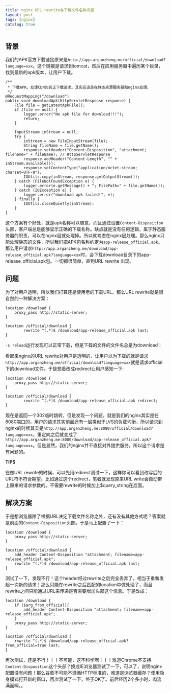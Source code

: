 ```yaml
---
title: nginx URL rewrite与下载文件名称问题
layout: post
tags: [nginx]
catalog: true
---
```



背景
----

我们的APK官方下载链接原来是`http://app.arganzheng.me/official/download?language=xxx`。这个链接是请求到tomcat，然后在应用服务器中遍历某个目录，找到最新的apk版本，让用户下载。

	/**
	 * 下载APK。处理CDN的真正下载请求。其实应该是在静态资源服务器和nginx处理。
	 */
	@RequestMapping("/download")
	public void downloadApk(HttpServletResponse response) {
		File file = getLatestApkFile();
		if (file == null) {
			logger.error("No apk file for download!!!");
			return;
		}

		InputStream inStream = null;
		try {
			inStream = new FileInputStream(file);
			String fileName = file.getName();
			response.setHeader("Content-Disposition", "attachment; filename=" + fileName); // HttpServletResponse
			response.addHeader("Content-Length", "" + inStream.available());
			response.setContentType("application/octet-stream; charset=UTF-8");
			IOUtils.copy(inStream, response.getOutputStream());
		} catch (FileNotFoundException e) {
			logger.error(e.getMessage() + "; FilePath=" + file.getName());
		} catch (IOException e) {
			logger.error("download apk failed!", e);
		} finally {
			IOUtils.closeQuietly(inStream);
		}
	}


这个方案有个好处，就是apk名称可以随意，而且通过设置`Content-Disposition`头部，客户端总是能够显示正确的下载名称。缺点就是没有任何逻辑，属于静态服务器的职责，可以在nginx层就处理掉。所以就考虑在nginx层处理。那么nginx只能处理静态的文件，所以我们把APK包名称约定为`app-release_official.apk`。那么用户请求`http://app.arganzheng.me/download/app-release_official.apk?language=xxx`时，会下载download目录下的app-release_official.apk包。一切都很简单，直到URL rewrite 出现。


问题
----

为了对用户透明，所以我们打算还是使用老的下载URL。那么URL rewrite就是很自然的一种解决方案：

 	location /download {
        proxy_pass http://static-server;
    }

    location /official/download {
            rewrite ^(.*)$ /download/app-release_official.apk last;
    }

`-s reload`运行发现可以正常下载，但是下载的文件的文件名总是为download！

看起来nginx的URL rewrite对用户是透明的，让用户以为下载的就是请求`http://app.arganzheng.me/official/download?language=xxx`就是请求official下的download文件。于是想着改成redirect让用户感知一下:

 	location /download {
        proxy_pass http://static-server;
    }

    location /official/download {
            rewrite ^(.*)$ /download/app-release_official.apk redirect;
    }

现在是返回一个302临时跳转，但是发现一个问题。就是我们的nginx其实是在8080端口的，用户的请求其实前面还有一层类似于LVS的负载均衡，所以请求到nginx的时候其实是`http://app.arganzheng.me:8080/official/download?language=xxx`，重定向之后就变成了`http://app.arganzheng.me:8080/download/app-release_official.apk?language=xxx`。但是显然，我们的nginx并不直接对外提供服务。所以这个请求是有问题的。

**TIPS**

在做URL rewrite的时候，可以先用redirect测试一下，这样你可以看到改写后的URL符不符合期望。比如通过这个redirect，笔者就发现原来URL write会自动带上原来的请求参数的。不需要rewrite的时候加上$query_string在后面。


解决方案
--------

于是想浏览器除了根据URL决定下载文件名称之外，还有没有其他方式呢？答案就是前面的`Content-Disposition`头部。于是马上配置了一下：

	location /download {
        proxy_pass http://static-server;
    }

    location /official/download {
    	add_header Content-Disposition "attachment; filename=app-release_official.apk";
        rewrite ^(.*)$ /download/app-release_official.apk last;
    }

测试了一下，发现不行！这个header经过rewrite之后完全丢弃了，相当于重新发起一次新的请求！那么只能在rewrite之后匹配的location中做处理了，而且rewrite之间只能通过URL来传递是否需要增加头部这个信息。于是改成：

	location /download {
        if ($arg_from_official){
            add_header Content-Disposition "attachment; filename=app-release_official.apk";
        }
        proxy_pass http://static-server;
    }

    location /official/download {
        rewrite ^(.*)$ /download/app-release_official.apk?from_official=true last;
    }


再次测试，还是不行！！！不可能，这不科学啊！！！难道Chrome不支持`Content-Disposition`这个头部？换成IE浏览器测试了一下，可以了，说明nginx配置没有问题！那么谷歌不可能不遵循HTTP标准的，难道是浏览器缓存？使用隐身模式打开新的窗口，再次测试了一下，终于OK了。前后经历2个多小时，肉流满面啊。。
